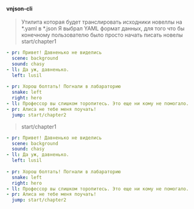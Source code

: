 #### vnjson-cli 
> Утилита которая будет транслировать исходники новеллы
> на *.yaml в *.json
> Я выбрал YAML формат данных, для того что бы 
> конечному пользователю было просто начать писать новелы
>start/chapter1

```yaml
- pr: Привет! Давненько не виделись
  scene: background
  sound: chasy
- ll: Да уж, давненько.
  left: lusil
  
- pr: Хорош болтать! Погнали в лабараторию
  snake: left
  right: hero
- ll: Профессор вы слишком торопитесь. Это еще ни кому не помогало.
- pr: Алиса не тебе меня поучать!
  jump: start/chapter2


```


>start/chapter1

```yaml
- pr: Привет! Давненько не виделись
  scene: background
  sound: chasy
- ll: Да уж, давненько.
  left: lusil
  
- pr: Хорош болтать! Погнали в лабараторию
  snake: left
  right: hero
- ll: Профессор вы слишком торопитесь. Это еще ни кому не помогало.
- pr: Алиса не тебе меня поучать!
  jump: start/chapter2



```